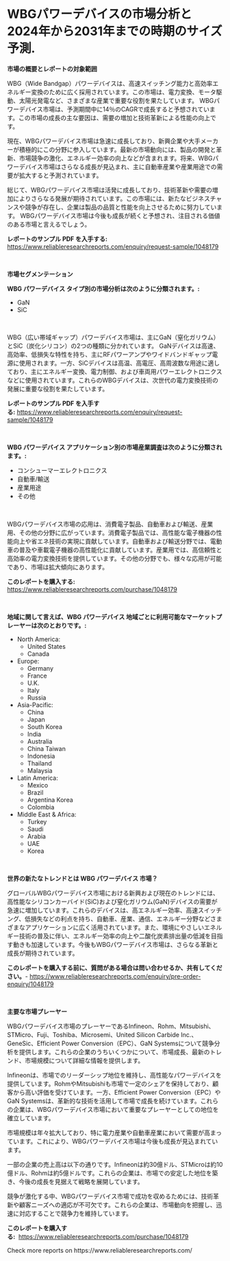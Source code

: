 <p><h1>WBGパワーデバイスの市場分析と2024年から2031年までの時期のサイズ予測.</h1></p><p><strong>市場の概要とレポートの対象範囲</strong></p>
<p><p>WBG（Wide Bandgap）パワーデバイスは、高速スイッチング能力と高効率エネルギー変換のために広く採用されています。この市場は、電力変換、モータ駆動、太陽光発電など、さまざまな産業で重要な役割を果たしています。 WBGパワーデバイス市場は、予測期間中に14％のCAGRで成長すると予想されています。この市場の成長の主な要因は、需要の増加と技術革新による性能の向上です。</p><p>現在、WBGパワーデバイス市場は急速に成長しており、新興企業や大手メーカーが積極的にこの分野に参入しています。最新の市場動向には、製品の開発と革新、市場競争の激化、エネルギー効率の向上などが含まれます。将来、WBGパワーデバイス市場はさらなる成長が見込まれ、主に自動車産業や産業用途での需要が拡大すると予測されています。</p><p>総じて、WBGパワーデバイス市場は活発に成長しており、技術革新や需要の増加によりさらなる発展が期待されています。この市場には、新たなビジネスチャンスや競争が存在し、企業は製品の品質と性能を向上させるために努力しています。 WBGパワーデバイス市場は今後も成長が続くと予想され、注目される価値のある市場と言えるでしょう。</p></p>
<p><strong>レポートのサンプル PDF を入手する:</strong> <a href="https://www.reliableresearchreports.com/enquiry/request-sample/1048179">https://www.reliableresearchreports.com/enquiry/request-sample/1048179</a></p>
<p>&nbsp;</p>
<p><strong>市場セグメンテーション</strong></p>
<p><strong>WBG パワーデバイス タイプ別の市場分析は次のように分類されます。:</strong></p>
<p><ul><li>GaN</li><li>SiC</li></ul></p>
<p>&nbsp;</p>
<p><p>WBG（広い帯域ギャップ）パワーデバイス市場は、主にGaN（窒化ガリウム）とSiC（炭化シリコン）の2つの種類に分かれています。 GaNデバイスは高速、高効率、低損失な特性を持ち、主にRFパワーアンプやワイドバンドギャップ電源に使用されます。一方、SiCデバイスは高温、高電圧、高周波数な用途に適しており、主にエネルギー変換、電力制御、および車両用パワーエレクトロニクスなどに使用されています。これらのWBGデバイスは、次世代の電力変換技術の発展に重要な役割を果たしています。</p></p>
<p><strong>レポートのサンプル PDF を入手する:</strong>&nbsp;<a href="https://www.reliableresearchreports.com/enquiry/request-sample/1048179">https://www.reliableresearchreports.com/enquiry/request-sample/1048179</a></p>
<p>&nbsp;</p>
<p><strong> WBG パワーデバイス アプリケーション別の市場産業調査は次のように分類されます。:</strong></p>
<p><ul><li>コンシューマーエレクトロニクス</li><li>自動車/輸送</li><li>産業用途</li><li>その他</li></ul></p>
<p>&nbsp;</p>
<p><p>WBGパワーデバイス市場の応用は、消費電子製品、自動車および輸送、産業用、その他の分野に広がっています。消費電子製品では、高性能な電子機器の性能向上や省エネ技術の実現に貢献しています。自動車および輸送分野では、電動車の普及や車載電子機器の高性能化に貢献しています。産業用では、高信頼性と高効率の電力変換技術を提供しています。その他の分野でも、様々な応用が可能であり、市場は拡大傾向にあります。</p></p>
<p><strong>このレポートを購入する:</strong>&nbsp; <a href="https://www.reliableresearchreports.com/purchase/1048179">https://www.reliableresearchreports.com/purchase/1048179</a></p>
<p>&nbsp;</p>
<p><strong>地域に関して言えば、WBG パワーデバイス 地域ごとに利用可能なマーケットプレーヤーは次のとおりです。:</strong></p>
<p><ul>
    <li>
        North America:
        <ul>
            <li>United States</li>
            <li>Canada</li>
        </ul>
    </li>
    <li>
        Europe:
        <ul>
            <li>Germany</li>
            <li>France</li>
            <li>U.K.</li>
            <li>Italy</li>
            <li>Russia</li>
        </ul>
    </li>
    <li>
        Asia-Pacific:
        <ul>
            <li>China</li>
            <li>Japan</li>
            <li>South Korea</li>
            <li>India</li>
            <li>Australia</li>
            <li>China Taiwan</li>
            <li>Indonesia</li>
            <li>Thailand</li>
            <li>Malaysia</li>
        </ul>
    </li>
    <li>
        Latin America:
        <ul>
            <li>Mexico</li>
            <li>Brazil</li>
            <li>Argentina Korea</li>
            <li>Colombia</li>
        </ul>
    </li>
    <li>
        Middle East & Africa:
        <ul>
            <li>Turkey</li>
            <li>Saudi</li>
            <li>Arabia</li>
            <li>UAE</li>
            <li>Korea</li>
        </ul>
    </li>
    </ul></p>
<p>&nbsp;</p>
<p><strong>世界の新たなトレンドとは WBG パワーデバイス 市場？</strong></p>
<p><p>グローバルWBGパワーデバイス市場における新興および現在のトレンドには、高性能なシリコンカーバイド(SiC)および窒化ガリウム(GaN)デバイスの需要が急速に増加しています。これらのデバイスは、高エネルギー効率、高速スイッチング、低損失などの利点を持ち、自動車、産業、通信、エネルギー分野などさまざまなアプリケーションに広く活用されています。また、環境にやさしいエネルギー技術の普及に伴い、エネルギー効率の向上や二酸化炭素排出量の低減を目指す動きも加速しています。今後もWBGパワーデバイス市場は、さらなる革新と成長が期待されています。</p></p>
<p><strong>このレポートを購入する前に、質問がある場合は問い合わせるか、共有してください。</strong>- <a href="https://www.reliableresearchreports.com/enquiry/pre-order-enquiry/1048179">https://www.reliableresearchreports.com/enquiry/pre-order-enquiry/1048179</a></p>
<p>&nbsp;</p>
<p><strong>主要な市場プレーヤー</strong></p>
<p><p>WBGパワーデバイス市場のプレーヤーであるInfineon、Rohm、Mitsubishi、STMicro、Fuji、Toshiba、Microsemi、United Silicon Carbide Inc.、GeneSic、Efficient Power Conversion（EPC）、GaN Systemsについて競争分析を提供します。これらの企業のうちいくつかについて、市場成長、最新のトレンド、市場規模について詳細な情報を提供します。</p><p>Infineonは、市場でのリーダーシップ地位を維持し、高性能なパワーデバイスを提供しています。RohmやMitsubishiも市場で一定のシェアを保持しており、顧客から高い評価を受けています。一方、Efficient Power Conversion（EPC）やGaN Systemsは、革新的な技術を活用して市場で成長を続けています。これらの企業は、WBGパワーデバイス市場において重要なプレーヤーとしての地位を確立しています。</p><p>市場規模は年々拡大しており、特に電力産業や自動車産業において需要が高まっています。これにより、WBGパワーデバイス市場は今後も成長が見込まれています。</p><p>一部の企業の売上高は以下の通りです。Infineonは約30億ドル、STMicroは約10億ドル、Rohmは約5億ドルです。これらの企業は、市場での安定した地位を築き、今後の成長を見据えて戦略を展開しています。</p><p>競争が激化する中、WBGパワーデバイス市場で成功を収めるためには、技術革新や顧客ニーズへの適応が不可欠です。これらの企業は、市場動向を把握し、迅速に対応することで競争力を維持しています。</p></p>
<p><strong>このレポートを購入する:</strong>&nbsp;&nbsp;<a href="https://www.reliableresearchreports.com/purchase/1048179">https://www.reliableresearchreports.com/purchase/1048179</a></p>
<p>Check more reports on https://www.reliableresearchreports.com/</p>
